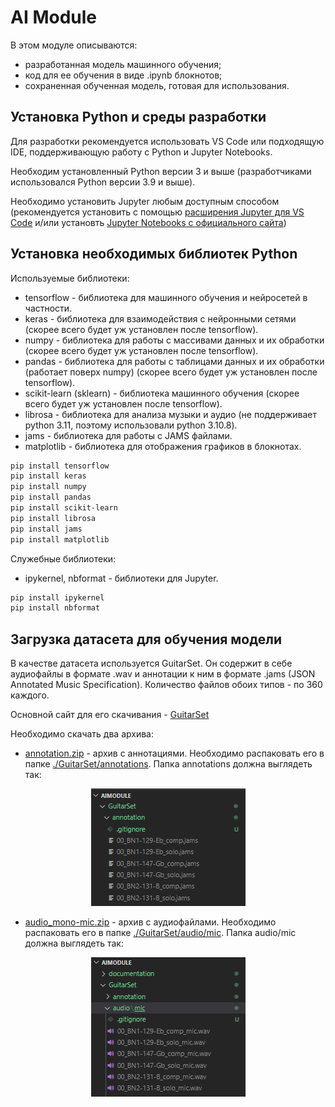 # AI Module

В этом модуле описываются:
* разработанная модель машинного обучения;
* код для ее обучения в виде .ipynb блокнотов;
* сохраненная обученная модель, готовая для использования.

## Установка Python и среды разработки
Для разработки рекомендуется использовать VS Code или подходящую IDE, поддерживающую работу с Python и Jupyter Notebooks.

Необходим установленный Python версии 3 и выше (разработчиками использовался Python версии 3.9 и выше).

Необходимо установить Jupyter любым доступным способом (рекомендуется установить с помощью [расширения Jupyter для VS Code](https://marketplace.visualstudio.com/items?itemName=ms-toolsai.jupyter) и/или установть [Jupyter Notebooks с официального сайта](https://jupyter.org/install))

## Установка необходимых библиотек Python
Используемые библиотеки:</br>
* tensorflow - библиотека для машинного обучения и нейросетей в частности.</br>
* keras - библиотека для взаимодействия с нейронными сетями (скорее всего будет уж установлен после tensorflow).</br>
* numpy - библиотека для работы с массивами данных и их обработки (скорее всего будет уж установлен после tensorflow).</br>
* pandas - библиотека для работы с таблицами данных и их обработки (работает поверх numpy) (скорее всего будет уж установлен после tensorflow).</br>
* scikit-learn (sklearn) - библиотека машинного обучения (скорее всего будет уж установлен после tensorflow).</br>
* librosa - библиотека для анализа музыки и аудио (не поддерживает python 3.11, поэтому использовали python 3.10.8).</br>
* jams - библиотека для работы с JAMS файлами.</br>
* matplotlib - библиотека для отображения графиков в блокнотах.</br>
```bash
pip install tensorflow
pip install keras
pip install numpy
pip install pandas
pip install scikit-learn
pip install librosa
pip install jams
pip install matplotlib
```
Служебные библиотеки:</br>
* ipykernel, nbformat - библиотеки для Jupyter.</br>
```bash
pip install ipykernel
pip install nbformat
```

## Загрузка датасета для обучения модели
В качестве датасета используется GuitarSet. Он содержит в себе аудиофайлы в формате .wav и аннотации к ним в формате .jams (JSON Annotated Music Specification). Количество файлов обоих типов - по 360 каждого.

Основной сайт для его скачивания - [GuitarSet](https://zenodo.org/record/3371780#.Y3xyJXbP3x4)

Необходимо скачать два архива:
* [annotation.zip](https://zenodo.org/record/3371780/files/annotation.zip?download=1) - архив с аннотациями. Необходимо распаковать его в папке [./GuitarSet/annotations](./GuitarSet/annotation/). Папка annotations должна выглядеть так:
<p align="center">
  <img src="https://github.com/SharafeevRavil/GuitarClassification/blob/main/Desktop/AIModule/documentation/annotations.png?raw=true"/>
</p>

* [audio_mono-mic.zip](https://zenodo.org/record/3371780/files/audio_mono-mic.zip?download=1) - архив с аудиофайлами. Необходимо распаковать его в папке [./GuitarSet/audio/mic](./GuitarSet/audio/mic/). Папка audio/mic должна выглядеть так:
<p align="center">
  <img src="https://github.com/SharafeevRavil/GuitarClassification/blob/main/Desktop/AIModule/documentation/audio_mic.png?raw=true" />
</p>
